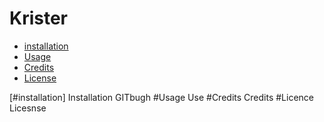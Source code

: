 # Krister
* [installation](#installation)
* [Usage](#Usage)
* [Credits](#Credits)
* [License](#License)

[#installation]
Installation
GITbugh
#Usage
Use
#Credits
Credits
#Licence
Licesnse
